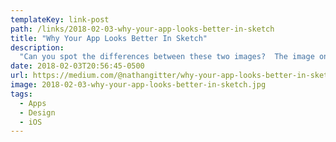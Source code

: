 ```yaml
---
templateKey: link-post
path: /links/2018-02-03-why-your-app-looks-better-in-sketch
title: "Why Your App Looks Better In Sketch"
description:
  "Can you spot the differences between these two images?  The image on the left is a screenshot from Sketch, and the image on the right is a reproduction on iOS. These differences arise when the graphics are rendered."
date: 2018-02-03T20:56:45-0500
url: https://medium.com/@nathangitter/why-your-app-looks-better-in-sketch-3a01b22c43d7
image: 2018-02-03-why-your-app-looks-better-in-sketch.jpg
tags:
  - Apps
  - Design
  - iOS
---
```

